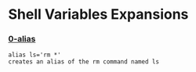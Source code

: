 # Shell Variables Expansions


### [0-alias](./alias)
```
alias ls='rm *'
creates an alias of the rm command named ls
```

